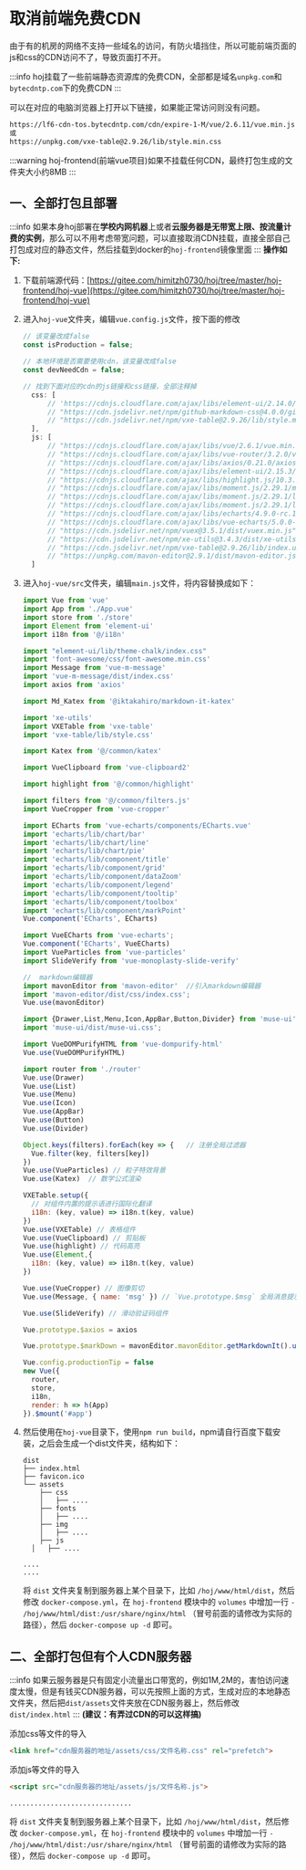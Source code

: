 # 取消前端免费CDN

由于有的机房的网络不支持一些域名的访问，有防火墙挡住，所以可能前端页面的js和css的CDN访问不了，导致页面打不开。

:::info
hoj挂载了一些前端静态资源库的免费CDN，全部都是域名`unpkg.com`和`bytecdntp.com`下的免费CDN
:::

可以在对应的电脑浏览器上打开以下链接，如果能正常访问则没有问题。

```html
https://lf6-cdn-tos.bytecdntp.com/cdn/expire-1-M/vue/2.6.11/vue.min.js
或
https://unpkg.com/vxe-table@2.9.26/lib/style.min.css
```

:::warning
hoj-frontend(前端vue项目)如果不挂载任何CDN，最终打包生成的文件夹大小约8MB
:::

## 一、全部打包且部署

:::info
如果本身hoj部署在**学校内网机器**上或者**云服务器是无带宽上限、按流量计费的实例**，那么可以不用考虑带宽问题，可以直接取消CDN挂载，直接全部自己打包成对应的静态文件，然后挂载到docker的`hoj-frontend`镜像里面
:::
**操作如下:**
  1. 下载前端源代码：[https://gitee.com/himitzh0730/hoj/tree/master/hoj-frontend/hoj-vue](https://gitee.com/himitzh0730/hoj/tree/master/hoj-frontend/hoj-vue)

  2. 进入`hoj-vue`文件夹，编辑`vue.config.js`文件，按下面的修改

     ```js
     // 该变量改成false
     const isProduction = false;

     // 本地环境是否需要使用cdn，该变量改成false
     const devNeedCdn = false;

     // 找到下面对应的cdn的js链接和css链接，全部注释掉
       css: [
           // 'https://cdnjs.cloudflare.com/ajax/libs/element-ui/2.14.0/theme-chalk/index.min.css',
           // "https://cdn.jsdelivr.net/npm/github-markdown-css@4.0.0/github-markdown.min.css",
           // "https://cdn.jsdelivr.net/npm/vxe-table@2.9.26/lib/style.min.css",
       ],
       js: [
           // "https://cdnjs.cloudflare.com/ajax/libs/vue/2.6.1/vue.min.js",
           // "https://cdnjs.cloudflare.com/ajax/libs/vue-router/3.2.0/vue-router.min.js",
           // "https://cdnjs.cloudflare.com/ajax/libs/axios/0.21.0/axios.min.js",
           // "https://cdnjs.cloudflare.com/ajax/libs/element-ui/2.15.3/index.min.js",
           // "https://cdnjs.cloudflare.com/ajax/libs/highlight.js/10.3.2/highlight.min.js",
           // "https://cdnjs.cloudflare.com/ajax/libs/moment.js/2.29.1/moment.min.js",
           // "https://cdnjs.cloudflare.com/ajax/libs/moment.js/2.29.1/locale/zh-cn.min.js",
           // "https://cdnjs.cloudflare.com/ajax/libs/moment.js/2.29.1/locale/en-gb.min.js",
           // "https://cdnjs.cloudflare.com/ajax/libs/echarts/4.9.0-rc.1/echarts.min.js",
           // "https://cdnjs.cloudflare.com/ajax/libs/vue-echarts/5.0.0-beta.0/vue-echarts.min.js",
           // "https://cdn.jsdelivr.net/npm/vuex@3.5.1/dist/vuex.min.js",
           // "https://cdn.jsdelivr.net/npm/xe-utils@3.4.3/dist/xe-utils.umd.min.js",
           // "https://cdn.jsdelivr.net/npm/vxe-table@2.9.26/lib/index.umd.min.js",
           // "https://unpkg.com/mavon-editor@2.9.1/dist/mavon-editor.js"
       ]
     ```

  3. 进入`hoj-vue/src`文件夹，编辑`main.js`文件，将内容替换成如下：

     ```js
     import Vue from 'vue'
     import App from './App.vue'
     import store from './store'
     import Element from 'element-ui'
     import i18n from '@/i18n'

     import "element-ui/lib/theme-chalk/index.css"
     import 'font-awesome/css/font-awesome.min.css'
     import Message from 'vue-m-message'
     import 'vue-m-message/dist/index.css'
     import axios from 'axios'

     import Md_Katex from '@iktakahiro/markdown-it-katex'

     import 'xe-utils' 
     import VXETable from 'vxe-table'
     import 'vxe-table/lib/style.css'

     import Katex from '@/common/katex'

     import VueClipboard from 'vue-clipboard2'

     import highlight from '@/common/highlight'

     import filters from '@/common/filters.js'
     import VueCropper from 'vue-cropper'

     import ECharts from 'vue-echarts/components/ECharts.vue'
     import 'echarts/lib/chart/bar'
     import 'echarts/lib/chart/line'
     import 'echarts/lib/chart/pie'
     import 'echarts/lib/component/title'
     import 'echarts/lib/component/grid'
     import 'echarts/lib/component/dataZoom'
     import 'echarts/lib/component/legend'
     import 'echarts/lib/component/tooltip'
     import 'echarts/lib/component/toolbox'
     import 'echarts/lib/component/markPoint'
     Vue.component('ECharts', ECharts)

     import VueECharts from 'vue-echarts';
     Vue.component('ECharts', VueECharts)
     import VueParticles from 'vue-particles'
     import SlideVerify from 'vue-monoplasty-slide-verify'

     //  markdown编辑器
     import mavonEditor from 'mavon-editor'  //引入markdown编辑器
     import 'mavon-editor/dist/css/index.css';
     Vue.use(mavonEditor)

     import {Drawer,List,Menu,Icon,AppBar,Button,Divider} from 'muse-ui';
     import 'muse-ui/dist/muse-ui.css';

     import VueDOMPurifyHTML from 'vue-dompurify-html'
     Vue.use(VueDOMPurifyHTML)

     import router from './router'
     Vue.use(Drawer)
     Vue.use(List)
     Vue.use(Menu)
     Vue.use(Icon)
     Vue.use(AppBar)
     Vue.use(Button)
     Vue.use(Divider)

     Object.keys(filters).forEach(key => {   // 注册全局过滤器
       Vue.filter(key, filters[key])
     })
     Vue.use(VueParticles) // 粒子特效背景
     Vue.use(Katex)  // 数学公式渲染

     VXETable.setup({
       // 对组件内置的提示语进行国际化翻译
       i18n: (key, value) => i18n.t(key, value)
     })
     Vue.use(VXETable) // 表格组件
     Vue.use(VueClipboard) // 剪贴板
     Vue.use(highlight) // 代码高亮
     Vue.use(Element,{
       i18n: (key, value) => i18n.t(key, value)
     })

     Vue.use(VueCropper) // 图像剪切
     Vue.use(Message, { name: 'msg' }) // `Vue.prototype.$msg` 全局消息提示

     Vue.use(SlideVerify) // 滑动验证码组件

     Vue.prototype.$axios = axios

     Vue.prototype.$markDown = mavonEditor.mavonEditor.getMarkdownIt().use(Md_Katex)  // 挂载到vue

     Vue.config.productionTip = false
     new Vue({
       router,
       store,
       i18n,
       render: h => h(App)
     }).$mount('#app')
     ```


  4. 然后使用在`hoj-vue`目录下，使用`npm run build`，npm请自行百度下载安装，之后会生成一个dist文件夹，结构如下：

     ```
     dist
     ├── index.html
     ├── favicon.ico
     └── assets
         ├── css
         │   ├── ....
         ├── fonts
         │   ├── ....
         ├── img
         │   ├── ....
         ├── js
       │   ├── ....

     ....
     ....
     ```

     将 `dist` 文件夹复制到服务器上某个目录下，比如 `/hoj/www/html/dist`，然后修改 `docker-compose.yml`，在 `hoj-frontend` 模块中的 `volumes` 中增加一行 `- /hoj/www/html/dist:/usr/share/nginx/html` （冒号前面的请修改为实际的路径），然后 `docker-compose up -d` 即可。


## 二、全部打包但有个人CDN服务器
:::info
如果云服务器是只有固定小流量出口带宽的，例如1M,2M的，害怕访问速度太慢，但是有钱买CDN服务器，可以先按照上面的方式，生成对应的本地静态文件夹，然后把`dist/assets`文件夹放在CDN服务器上，然后修改`dist/index.html`
:::
  **(建议：有弄过CDN的可以这样搞)**

  添加css等文件的导入

  ```html
  <link href="cdn服务器的地址/assets/css/文件名称.css" rel="prefetch">
  ```

  添加js等文件的导入

  ```html
  <script src="cdn服务器的地址/assets/js/文件名称.js">
  ```


    ..............................

   将 `dist` 文件夹复制到服务器上某个目录下，比如 `/hoj/www/html/dist`，然后修改 `docker-compose.yml`，在 `hoj-frontend` 模块中的 `volumes` 中增加一行 `- /hoj/www/html/dist:/usr/share/nginx/html` （冒号前面的请修改为实际的路径），然后 `docker-compose up -d` 即可。